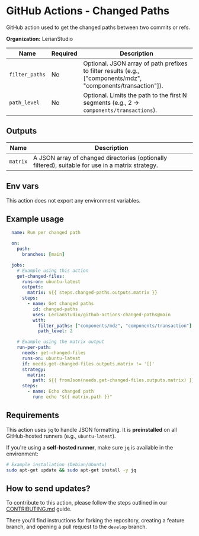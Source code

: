 # GitHub Actions - Changed Paths

GitHub action used to get the changed paths between two commits or refs.

**Organization:** LerianStudio

| Name            | Required | Description                                                                 |
|-----------------|----------|-----------------------------------------------------------------------------|
| `filter_paths` | No       | Optional. JSON array of path prefixes to filter results (e.g., ["components/mdz", "components/transaction"]). |
| `path_level`    | No       | Optional. Limits the path to the first N segments (e.g., 2 → `components/transactions`). |

## Outputs

| Name    | Description                                                                 |
|---------|-----------------------------------------------------------------------------|
| `matrix` | A JSON array of changed directories (optionally filtered), suitable for use in a matrix strategy. |

## Env vars

This action does not export any environment variables.

## Example usage

```yaml
  name: Run per changed path

  on:
    push:
      branches: [main]

  jobs:
    # Example using this action
    get-changed-files:
      runs-on: ubuntu-latest
      outputs:
        matrix: ${{ steps.changed-paths.outputs.matrix }}
      steps:
        - name: Get changed paths
          id: changed-paths
          uses: LerianStudio/github-actions-changed-paths@main
          with:
            filter_paths: ["components/mdz", "components/transaction"]
            path_level: 2

    # Example using the matrix output
    run-per-path:
      needs: get-changed-files
      runs-on: ubuntu-latest
      if: needs.get-changed-files.outputs.matrix != '[]'
      strategy:
        matrix:
          path: ${{ fromJson(needs.get-changed-files.outputs.matrix) }}
      steps:
        - name: Echo changed path
          run: echo "${{ matrix.path }}"

```

## Requirements

This action uses `jq` to handle JSON formatting.
It is **preinstalled** on all GitHub-hosted runners (e.g., `ubuntu-latest`).

If you're using a **self-hosted runner**, make sure `jq` is available in the environment:

```bash
# Example installation (Debian/Ubuntu)
sudo apt-get update && sudo apt-get install -y jq
```

## How to send updates?

To contribute to this action, please follow the steps outlined in our [CONTRIBUTING.md](CONTRIBUTING.md) guide.

There you'll find instructions for forking the repository, creating a feature branch, and opening a pull request to the `develop` branch.

